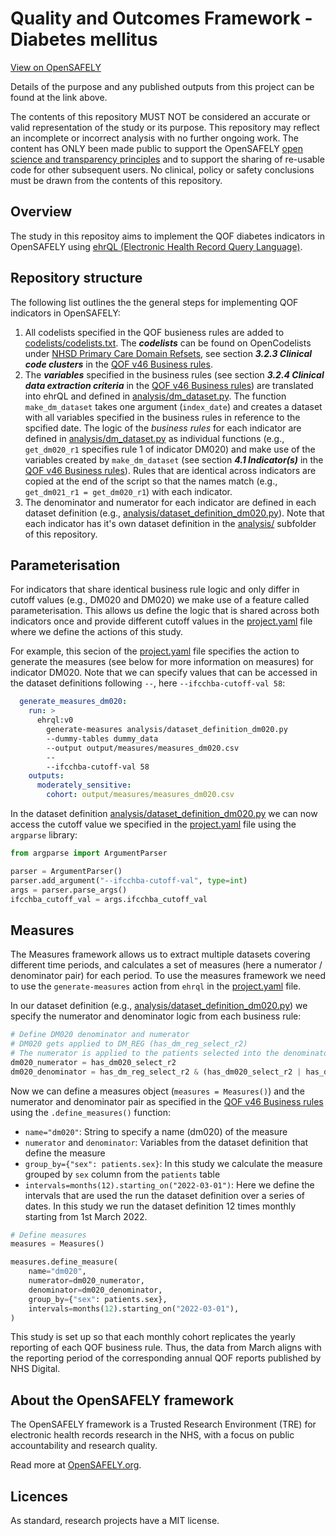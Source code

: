 # Quality and Outcomes Framework - Diabetes mellitus

[View on OpenSAFELY](https://jobs.opensafely.org/repo/https%253A%252F%252Fgithub.com%252Fopensafely%252Fqof-diabetes)

Details of the purpose and any published outputs from this project can be found at the link above.

The contents of this repository MUST NOT be considered an accurate or valid representation of the study or its purpose. 
This repository may reflect an incomplete or incorrect analysis with no further ongoing work.
The content has ONLY been made public to support the OpenSAFELY [open science and transparency principles](https://www.opensafely.org/about/#contributing-to-best-practice-around-open-science) and to support the sharing of re-usable code for other subsequent users.
No clinical, policy or safety conclusions must be drawn from the contents of this repository.

## Overview

The study in this repositoy aims to implement the QOF diabetes indicators in OpenSAFELY using [ehrQL (Electronic Health Record Query Language)](https://docs.opensafely.org/ehrql/).

## Repository structure

The following list outlines the the general steps for implementing QOF indicators in OpenSAFELY:

1. All codelists specified in the QOF busieness rules are added to [codelists/codelists.txt](codelists/codelists.txt). 
   The ***codelists*** can be found on OpenCodelists under [NHSD Primary Care Domain Refsets](https://www.opencodelists.org/codelist/nhsd-primary-care-domain-refsets/), see section ***3.2.3 Clinical code clusters*** in the [QOF v46 Business rules](https://digital.nhs.uk/data-and-information/data-collections-and-data-sets/data-collections/quality-and-outcomes-framework-qof/quality-and-outcome-framework-qof-business-rules/qof-business-rules-v46.0-2021-2022-baseline-release).
1. The ***variables*** specified in the business rules (see section ***3.2.4 Clinical data extraction criteria*** in the [QOF v46 Business rules](https://digital.nhs.uk/data-and-information/data-collections-and-data-sets/data-collections/quality-and-outcomes-framework-qof/quality-and-outcome-framework-qof-business-rules/qof-business-rules-v46.0-2021-2022-baseline-release)) are translated into ehrQL and defined in [analysis/dm_dataset.py](analysis/dm_dataset.py).
   The function `make_dm_dataset` takes one argument (`index_date`) and creates a dataset with all variables specified in the business rules in reference to the spcified date.
   The logic of the *business rules* for each indicator are defined in [analysis/dm_dataset.py](analysis/dm_dataset.py) as individual functions (e.g., `get_dm020_r1` specifies rule 1 of indicator DM020) and make use of the variables created by `make_dm_dataset` (see section ***4.1 Indicator(s)*** in the [QOF v46 Business rules](https://digital.nhs.uk/data-and-information/data-collections-and-data-sets/data-collections/quality-and-outcomes-framework-qof/quality-and-outcome-framework-qof-business-rules/qof-business-rules-v46.0-2021-2022-baseline-release)). 
   Rules that are identical across indicators are copied at the end of the script so that the names match (e.g., `get_dm021_r1 = get_dm020_r1`) with each indicator. 
2. The denominator and numerator for each indicator are defined in each dataset definition (e.g., [analysis/dataset_definition_dm020.py](analysis/dataset_definition_dm020.py)). 
   Note that each indicator has it's own dataset definition in the [analysis/](analysis/) subfolder of this repository.

## Parameterisation

For indicators that share identical business rule logic and only differ in cutoff values (e.g., DM020 and DM020) we make use of a feature called parameterisation.
This allows us define the logic that is shared across both indicators once and provide different cutoff values in the [project.yaml](project.yaml) file where we define the actions of this study.

For example, this secion of the [project.yaml](project.yaml) file specifies the action to generate the measures (see below for more information on measures) for indicator DM020. Note that we can specify values that can be accessed in the dataset definitions following `--`, here `--ifcchba-cutoff-val 58`:

```yaml
  generate_measures_dm020:
    run: >
      ehrql:v0 
        generate-measures analysis/dataset_definition_dm020.py
        --dummy-tables dummy_data
        --output output/measures/measures_dm020.csv
        -- 
        --ifcchba-cutoff-val 58
    outputs:
      moderately_sensitive:
        cohort: output/measures/measures_dm020.csv
```

In the dataset definition [analysis/dataset_definition_dm020.py](analysis/dataset_definition_dm020.py) we can now access the cutoff value we specified in the [project.yaml](project.yaml) file using the `argparse` library:

```python
from argparse import ArgumentParser

parser = ArgumentParser()
parser.add_argument("--ifcchba-cutoff-val", type=int)
args = parser.parse_args()
ifcchba_cutoff_val = args.ifcchba_cutoff_val
```

## Measures

The Measures framework allows us to extract multiple datasets covering different time periods, and calculates a set of measures (here a numerator / denominator pair) for each period.
To use the measures framework we need to use the `generate-measures` action from `ehrql` in the [project.yaml](project.yaml) file.

In our dataset definition (e.g., [analysis/dataset_definition_dm020.py](analysis/dataset_definition_dm020.py)) we specify the numerator and denominator logic from each business rule:

```python
# Define DM020 denominator and numerator
# DM020 gets applied to DM_REG (has_dm_reg_select_r2)
# The numerator is applied to the patients selected into the denominator for this indicator.
dm020_numerator = has_dm020_select_r2
dm020_denominator = has_dm_reg_select_r2 & (has_dm020_select_r2 | has_dm020_select_r10)
```

Now we can define a measures object (`measures = Measures()`) and the numerator and denominator pair as specified in the [QOF v46 Business rules](https://digital.nhs.uk/data-and-information/data-collections-and-data-sets/data-collections/quality-and-outcomes-framework-qof/quality-and-outcome-framework-qof-business-rules/qof-business-rules-v46.0-2021-2022-baseline-release) using the `.define_measures()` function:

- `name="dm020"`: String to specify a name (dm020) of the measure
- `numerator` and `denominator`: Variables from the dataset definition that define the measure
- `group_by={"sex": patients.sex}`: In this study we calculate the measure grouped by `sex` column from the `patients` table
- `intervals=months(12).starting_on("2022-03-01")`:  Here we define the intervals that are used the run the dataset definition over a series of dates. In this study we run the dataset definition 12 times monthly starting from 1st March 2022.

```python
# Define measures
measures = Measures()

measures.define_measure(
    name="dm020",
    numerator=dm020_numerator,
    denominator=dm020_denominator,
    group_by={"sex": patients.sex},
    intervals=months(12).starting_on("2022-03-01"),
)
```

This study is set up so that each monthly cohort replicates the yearly reporting of each QOF business rule. 
Thus, the data from March aligns with the reporting period of the corresponding annual QOF reports published by NHS Digital.

## About the OpenSAFELY framework

The OpenSAFELY framework is a Trusted Research Environment (TRE) for electronic
health records research in the NHS, with a focus on public accountability and
research quality.

Read more at [OpenSAFELY.org](https://opensafely.org).

## Licences
As standard, research projects have a MIT license. 
